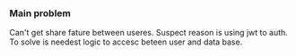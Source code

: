 ### Main problem 
Can't get share fature between useres.
Suspect reason is using jwt to auth. To solve is needest logic to accesc beteen user and data base. 